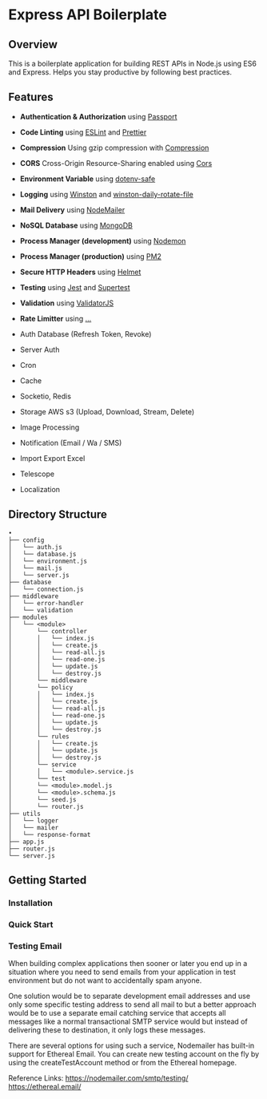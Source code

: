 # Express API Boilerplate

## Overview

This is a boilerplate application for building REST APIs in Node.js using ES6 and Express. Helps you stay productive by following best practices.

## Features
- **Authentication & Authorization** using [Passport](http://www.passportjs.org/)
- **Code Linting** using [ESLint](http://eslint.org) and [Prettier](https://prettier.io/)
- **Compression** Using gzip compression with [Compression](https://github.com/expressjs/compression)
- **CORS** Cross-Origin Resource-Sharing enabled using [Cors](https://github.com/expressjs/cors)
- **Environment Variable** using [dotenv-safe](https://www.npmjs.com/package/dotenv-safe)
- **Logging** using [Winston](https://github.com/winstonjs/winston) and [winston-daily-rotate-file
](https://www.npmjs.com/package/winston-daily-rotate-file)
- **Mail Delivery** using [NodeMailer](...)
- **NoSQL Database** using  [MongoDB](https://www.mongodb.com/)
- **Process Manager (development)** using [Nodemon](https://github.com/remy/nodemon)
- **Process Manager (production)** using [PM2](https://pm2.keymetrics.io/)
- **Secure HTTP Headers** using [Helmet](https://github.com/helmetjs/helmet)
- **Testing** using [Jest](https://jestjs.io/) and [Supertest](https://www.npmjs.com/package/supertest) 
- **Validation** using [ValidatorJS](https://github.com/mikeerickson/validatorjs)
- **Rate Limitter** using [...](...)

- Auth Database (Refresh Token, Revoke)
- Server Auth
- Cron
- Cache
- Socketio, Redis
- Storage AWS s3 (Upload, Download, Stream, Delete)
- Image Processing
- Notification (Email / Wa / SMS)
- Import Export Excel
- Telescope
- Localization

## Directory Structure
```
•
├── config
│   └── auth.js
│   └── database.js
│   └── environment.js
│   └── mail.js
│   └── server.js
├── database
│   └── connection.js
├── middleware
│   └── error-handler
│   └── validation
├── modules
│   └── <module>
│       └── controller
│       │   └── index.js
│       │   └── create.js
│       │   └── read-all.js
│       │   └── read-one.js
│       │   └── update.js
│       │   └── destroy.js
│       └── middleware
│       └── policy
│       │   └── index.js
│       │   └── create.js
│       │   └── read-all.js
│       │   └── read-one.js
│       │   └── update.js
│       │   └── destroy.js
│       └── rules
│       │   └── create.js
│       │   └── update.js
│       │   └── destroy.js
│       └── service
│       │   └── <module>.service.js
│       └── test
│       └── <module>.model.js
│       └── <module>.schema.js
│       └── seed.js
│       └── router.js
├── utils
│   └── logger
│   └── mailer
│   └── response-format
├── app.js
├── router.js
└── server.js
```

## Getting Started

### Installation

### Quick Start

### Testing Email
When building complex applications then sooner or later you end up in a situation where you need to send emails from your application in test environment but do not want to accidentally spam anyone.

One solution would be to separate development email addresses and use only some specific testing address to send all mail to but a better approach would be to use a separate email catching service that accepts all messages like a normal transactional SMTP service would but instead of delivering these to destination, it only logs these messages.

There are several options for using such a service, Nodemailer has built-in support for Ethereal Email. You can create new testing account on the fly by using the createTestAccount method or from the Ethereal homepage.

Reference Links: 
https://nodemailer.com/smtp/testing/
https://ethereal.email/